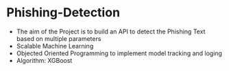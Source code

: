 # Phishing-Detection
- The aim of the Project is to build an API to detect the Phishing Text based on multiple parameters
- Scalable Machine Learning
- Objected Oriented Programming to implement model tracking and loging
- Algorithm: XGBoost
